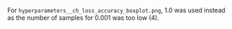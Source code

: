 For `hyperparameters__ch_loss_accuracy_boxplot.png`, 1.0 was used instead as the number of samples for 0.001 was too low (4).